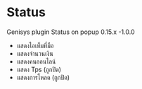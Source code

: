 # Status
Genisys plugin Status on popup 0.15.x -1.0.0

- แสดงไอเท็มที่มือ
- แสดงจำนวนเงิน
- แสดงคนออนไลน์ 
- แสดง Tps (ถูกปิด)
- แสดงการโหลด (ถูกปิด)
